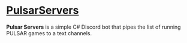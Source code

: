 # [PulsarServers](https://github.com/TomRichter/pulsar-servers)

**Pulsar Servers** is a simple C# Discord bot that pipes the list of running PULSAR games to a text channels.
